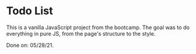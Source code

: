 # Todo List

This is a vanilla JavaScript project from the bootcamp. The goal was to do everything in pure JS, from the page's structure to the style.  

Done on: 05/28/21.

